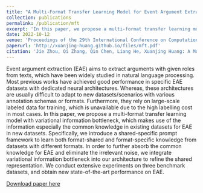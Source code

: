 ```yaml
---
title: "A Multi-Format Transfer Learning Model for Event Argument Extraction via Variational Information Bottleneck"
collection: publications
permalink: /publication/mft
excerpt: 'In this paper, we propose a multi-format transfer learning model with variational information bottleneck for EAE in new datasets.'
date: 2022-10-12
venue: 'Proceedings of the 29th International Conference on Computational Linguistics'
paperurl: 'http://xuanjing-huang.github.io/files/mft.pdf'
citation: 'Jie Zhou, Qi Zhang, Qin Chen, Liang He, Xuanjing Huang: A Multi-Format Transfer Learning Model for Event Argument Extraction via Variational Information Bottleneck. COLING 2022: 1990-2000'
---
```

Event argument extraction (EAE) aims to extract arguments with given roles from texts, which have been widely studied in natural language processing. Most previous works have achieved good performance in specific EAE datasets with dedicated neural architectures. Whereas, these architectures are usually difficult to adapt to new datasets/scenarios with various annotation schemas or formats. Furthermore, they rely on large-scale labeled data for training, which is unavailable due to the high labelling cost in most cases. In this paper, we propose a multi-format transfer learning model with variational information bottleneck, which makes use of the information especially the common knowledge in existing datasets for EAE in new datasets. Specifically, we introduce a shared-specific prompt framework to learn both format-shared and format-specific knowledge from datasets with different formats. In order to further absorb the common knowledge for EAE and eliminate the irrelevant noise, we integrate variational information bottleneck into our architecture to refine the shared representation. We conduct extensive experiments on three benchmark datasets, and obtain new state-of-the-art performance on EAE.

[Download paper here](http://xuanjing-huang.github.io/files/mft.pdf)
